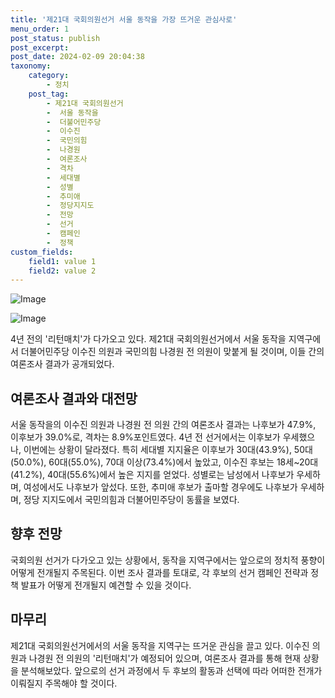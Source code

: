 ```yaml
---
title: '제21대 국회의원선거 서울 동작을 가장 뜨거운 관심사로'
menu_order: 1
post_status: publish
post_excerpt: 
post_date: 2024-02-09 20:04:38
taxonomy:
    category:
        - 정치
    post_tag:
        - 제21대 국회의원선거
        -  서울 동작을
        -  더불어민주당
        -  이수진
        -  국민의힘
        -  나경원
        -  여론조사
        -  격차
        -  세대별
        -  성별
        -  추미애
        -  정당지지도
        -  전망
        -  선거
        -  캠페인
        -  정책
custom_fields:
    field1: value 1
    field2: value 2
---
```


![Image](https://imgnews.pstatic.net/image/021/2024/02/09/0002620652_001_20240209104603286.jpg?type=w647)

![Image](https://imgnews.pstatic.net/image/021/2024/02/09/0002620652_002_20240209104603300.jpg?type=w647)

4년 전의 '리턴매치'가 다가오고 있다. 제21대 국회의원선거에서 서울 동작을 지역구에서 더불어민주당 이수진 의원과 국민의힘 나경원 전 의원이 맞붙게 될 것이며, 이들 간의 여론조사 결과가 공개되었다.
## 여론조사 결과와 대전망
서울 동작을의 이수진 의원과 나경원 전 의원 간의 여론조사 결과는 나후보가 47.9%, 이후보가 39.0%로, 격차는 8.9%포인트였다. 4년 전 선거에서는 이후보가 우세했으나, 이번에는 상황이 달라졌다. 특히 세대별 지지율은 이후보가 30대(43.9%), 50대(50.0%), 60대(55.0%), 70대 이상(73.4%)에서 높았고, 이수진 후보는 18세~20대(41.2%), 40대(55.6%)에서 높은 지지를 얻었다. 성별로는 남성에서 나후보가 우세하며, 여성에서도 나후보가 앞섰다.
또한, 추미애 후보가 출마할 경우에도 나후보가 우세하며, 정당 지지도에서 국민의힘과 더불어민주당이 동률을 보였다.
## 향후 전망
국회의원 선거가 다가오고 있는 상황에서, 동작을 지역구에서는 앞으로의 정치적 풍향이 어떻게 전개될지 주목된다. 이번 조사 결과를 토대로, 각 후보의 선거 캠페인 전략과 정책 발표가 어떻게 전개될지 예견할 수 있을 것이다.
## 마무리
제21대 국회의원선거에서의 서울 동작을 지역구는 뜨거운 관심을 끌고 있다. 이수진 의원과 나경원 전 의원의 '리턴매치'가 예정되어 있으며, 여론조사 결과를 통해 현재 상황을 분석해보았다. 앞으로의 선거 과정에서 두 후보의 활동과 선택에 따라 어떠한 전개가 이뤄질지 주목해야 할 것이다.
